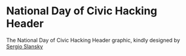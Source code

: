 # National Day of Civic Hacking Header

The National Day of Civic Hacking Header graphic, kindly designed by [Sergio Slansky](http://sergioslansky.com/)